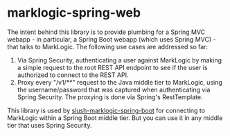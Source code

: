 # marklogic-spring-web

The intent behind this library is to provide plumbing for a Spring MVC webapp - in particular, a Spring Boot webapp 
(which uses Spring MVC) - that talks to MarkLogic. The following use cases are addressed so far:

1. Via Spring Security, authenticating a user against MarkLogic by making a simple request to the root REST API endpoint to see if 
the user is authorized to connect to the REST API.
1. Proxy every "/v1/**" request to the Java middle tier to MarkLogic, using the username/password that was captured when authenticating
via Spring Security. The proxying is done via Spring's RestTemplate. 

This library is used by [slush-marklogic-spring-boot](https://github.com/rjrudin/slush-marklogic-spring-boot) for
connecting to MarkLogic within a Spring Boot middle tier. But you can use it in any middle tier that uses
Spring Security.